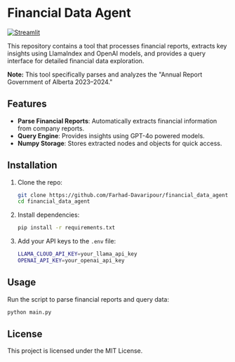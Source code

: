 # Financial Data Agent

[![Streamlit](https://static.streamlit.io/badges/streamlit_badge_black_white.svg)](https://financial-data-agent.streamlit.app/)

This repository contains a tool that processes financial reports, extracts key insights using LlamaIndex and OpenAI models, and provides a query interface for detailed financial data exploration.

**Note:** This tool specifically parses and analyzes the "Annual Report Government of Alberta 2023–2024."

## Features

- **Parse Financial Reports**: Automatically extracts financial information from company reports.
- **Query Engine**: Provides insights using GPT-4o powered models.
- **Numpy Storage**: Stores extracted nodes and objects for quick access.

## Installation

1. Clone the repo:
   ```bash
   git clone https://github.com/Farhad-Davaripour/financial_data_agent.git
   cd financial_data_agent
   ```

2. Install dependencies:
   ```bash
   pip install -r requirements.txt
   ```

3. Add your API keys to the `.env` file:
   ```bash
   LLAMA_CLOUD_API_KEY=your_llama_api_key
   OPENAI_API_KEY=your_openai_api_key
   ```

## Usage

Run the script to parse financial reports and query data:
```bash
python main.py
```

## License

This project is licensed under the MIT License.

